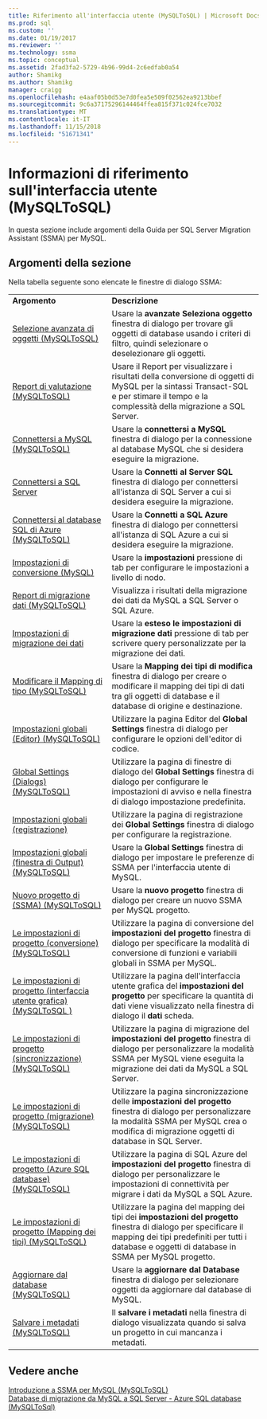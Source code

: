 ```yaml
---
title: Riferimento all'interfaccia utente (MySQLToSQL) | Microsoft Docs
ms.prod: sql
ms.custom: ''
ms.date: 01/19/2017
ms.reviewer: ''
ms.technology: ssma
ms.topic: conceptual
ms.assetid: 2fad3fa2-5729-4b96-99d4-2c6edfab0a54
author: Shamikg
ms.author: Shamikg
manager: craigg
ms.openlocfilehash: e4aaf05b0d53e7d0fea5e509f02562ea9213bbef
ms.sourcegitcommit: 9c6a37175296144464ffea815f371c024fce7032
ms.translationtype: MT
ms.contentlocale: it-IT
ms.lasthandoff: 11/15/2018
ms.locfileid: "51671341"
---
```

# <a name="user-interface-reference-mysqltosql"></a>Informazioni di riferimento sull'interfaccia utente (MySQLToSQL)
In questa sezione include argomenti della Guida per SQL Server Migration Assistant (SSMA) per MySQL.  
  
## <a name="in-this-section"></a>Argomenti della sezione  
Nella tabella seguente sono elencate le finestre di dialogo SSMA:  
  
|||  
|-|-|  
|**Argomento**|**Descrizione**|  
|[Selezione avanzata di oggetti &#40;MySQLToSQL&#41;](../../ssma/mysql/advanced-object-selection-mysqltosql.md)|Usare la **avanzate Seleziona oggetto** finestra di dialogo per trovare gli oggetti di database usando i criteri di filtro, quindi selezionare o deselezionare gli oggetti.|  
|[Report di valutazione &#40;MySQLToSQL&#41;](../../ssma/mysql/assessment-report-mysqltosql.md)|Usare il Report per visualizzare i risultati della conversione di oggetti di MySQL per la sintassi Transact-SQL e per stimare il tempo e la complessità della migrazione a SQL Server.|  
|[Connettersi a MySQL &#40;MySQLToSQL&#41;](../../ssma/mysql/connect-to-mysql-mysqltosql.md)|Usare la **connettersi a MySQL** finestra di dialogo per la connessione al database MySQL che si desidera eseguire la migrazione.|  
|[Connettersi a SQL Server](https://msdn.microsoft.com/d73abd3a-80df-4293-b973-1723069db049)|Usare la **Connetti al Server SQL** finestra di dialogo per connettersi all'istanza di SQL Server a cui si desidera eseguire la migrazione.|  
|[Connettersi al database SQL di Azure &#40;MySQLToSQL&#41;](../../ssma/mysql/connect-to-azure-sql-db-mysqltosql.md)|Usare la **Connetti a SQL Azure** finestra di dialogo per connettersi all'istanza di SQL Azure a cui si desidera eseguire la migrazione.|  
|[Impostazioni di conversione (MySQL)](https://msdn.microsoft.com/f551cf6e-1575-4206-9cca-975b5b43a6b8)|Usare la **impostazioni** pressione di tab per configurare le impostazioni a livello di nodo.|  
|[Report di migrazione dati &#40;MySQLToSQL&#41;](../../ssma/mysql/data-migration-report-mysqltosql.md)|Visualizza i risultati della migrazione dei dati da MySQL a SQL Server o SQL Azure.|  
|[Impostazioni di migrazione dei dati](data-migration-settings-mysqltosql.md)|Usare la **esteso le impostazioni di migrazione dati** pressione di tab per scrivere query personalizzate per la migrazione dei dati.|  
|[Modificare il Mapping di tipo &#40;MySQLToSQL&#41;](../../ssma/mysql/edit-type-mapping-mysqltosql.md)|Usare la **Mapping dei tipi di modifica** finestra di dialogo per creare o modificare il mapping dei tipi di dati tra gli oggetti di database e il database di origine e destinazione.|  
|[Impostazioni globali &#40;Editor&#41; &#40;MySQLToSQL&#41;](../../ssma/mysql/global-settings-editor-mysqltosql.md)|Utilizzare la pagina Editor del **Global Settings** finestra di dialogo per configurare le opzioni dell'editor di codice.|  
|[Global Settings &#40;Dialogs&#41; &#40;MySQLToSQL&#41;](../../ssma/mysql/global-settings-dialogs-mysqltosql.md)|Utilizzare la pagina di finestre di dialogo del **Global Settings** finestra di dialogo per configurare le impostazioni di avviso e nella finestra di dialogo impostazione predefinita.|  
|[Impostazioni globali (registrazione)](https://msdn.microsoft.com/0d033492-5ec3-473a-8de1-821894ec9518)|Utilizzare la pagina di registrazione dei **Global Settings** finestra di dialogo per configurare la registrazione.|  
|[Impostazioni globali &#40;finestra di Output&#41; &#40;MySQLToSQL&#41;](../../ssma/mysql/global-settings-output-window-mysqltosql.md)|Usare la **Global Settings** finestra di dialogo per impostare le preferenze di SSMA per l'interfaccia utente di MySQL.|  
|[Nuovo progetto di &#40;SSMA&#41; &#40;MySQLToSQL&#41;](../../ssma/mysql/new-project-ssma-mysqltosql.md)|Usare la **nuovo progetto** finestra di dialogo per creare un nuovo SSMA per MySQL progetto.|  
|[Le impostazioni di progetto &#40;conversione&#41; &#40;MySQLToSQL&#41;](../../ssma/mysql/project-settings-conversion-mysqltosql.md)|Utilizzare la pagina di conversione del **impostazioni del progetto** finestra di dialogo per specificare la modalità di conversione di funzioni e variabili globali in SSMA per MySQL.|  
|[Le impostazioni di progetto &#40;interfaccia utente grafica&#41;&#40;MySQLToSQL  &#41;](../../ssma/mysql/project-settings-gui-mysqltosql.md)|Utilizzare la pagina dell'interfaccia utente grafica del **impostazioni del progetto** per specificare la quantità di dati viene visualizzato nella finestra di dialogo il **dati** scheda.|  
|[Le impostazioni di progetto &#40;sincronizzazione&#41; &#40;MySQLToSQL&#41;](../../ssma/mysql/project-settings-synchronization-mysqltosql.md)|Utilizzare la pagina di migrazione del **impostazioni del progetto** finestra di dialogo per personalizzare la modalità SSMA per MySQL viene eseguita la migrazione dei dati da MySQL a SQL Server.|  
|[Le impostazioni di progetto &#40;migrazione&#41; &#40;MySQLToSQL&#41;](../../ssma/mysql/project-settings-migration-mysqltosql.md)|Utilizzare la pagina sincronizzazione delle **impostazioni del progetto** finestra di dialogo per personalizzare la modalità SSMA per MySQL crea o modifica di migrazione oggetti di database in SQL Server.|  
|[Le impostazioni di progetto &#40;Azure SQL database&#41; &#40;MySQLToSQL&#41;](../../ssma/mysql/project-settings-azure-sql-db-mysqltosql.md)|Utilizzare la pagina di SQL Azure del **impostazioni del progetto** finestra di dialogo per personalizzare le impostazioni di connettività per migrare i dati da MySQL a SQL Azure.|  
|[Le impostazioni di progetto &#40;Mapping dei tipi&#41; &#40;MySQLToSQL&#41;](../../ssma/mysql/project-settings-type-mapping-mysqltosql.md)|Utilizzare la pagina del mapping dei tipi dei **impostazioni del progetto** finestra di dialogo per specificare il mapping dei tipi predefiniti per tutti i database e oggetti di database in SSMA per MySQL progetto.|  
|[Aggiornare dal database &#40;MySQLToSQL&#41;](../../ssma/mysql/refresh-from-database-mysqltosql.md)|Usare la **aggiornare dal Database** finestra di dialogo per selezionare oggetti da aggiornare dal database di MySQL.|  
|[Salvare i metadati &#40;MySQLToSQL&#41;](../../ssma/mysql/save-metadata-mysqltosql.md)|Il **salvare i metadati** nella finestra di dialogo visualizzata quando si salva un progetto in cui mancanza i metadati.|  
  
## <a name="see-also"></a>Vedere anche  
[Introduzione a SSMA per MySQL &#40;MySQLToSQL&#41;](../../ssma/mysql/getting-started-with-ssma-for-mysql-mysqltosql.md)  
[Database di migrazione da MySQL a SQL Server - Azure SQL database &#40;MySQLToSql&#41;](../../ssma/mysql/migrating-mysql-databases-to-sql-server-azure-sql-db-mysqltosql.md)  
  
